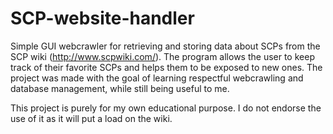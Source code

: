 # SCP-website-handler

Simple GUI webcrawler for retrieving and storing data about SCPs from the SCP wiki (http://www.scpwiki.com/).
The program allows the user to keep track of their favorite SCPs and helps them to be exposed to new ones.
The project was made with the goal of learning respectful webcrawling and database management, while still being useful to me.

This project is purely for my own educational purpose.
I do not endorse the use of it as it will put a load on the wiki.
